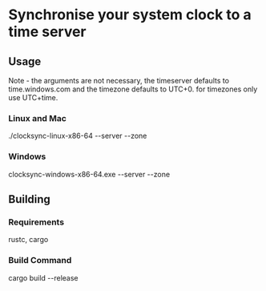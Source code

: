 # Synchronise your system clock to a time server

## Usage
Note - the arguments are not necessary, the timeserver defaults to time.windows.com and the timezone defaults to UTC+0. for timezones only use UTC+time.

### Linux and Mac
./clocksync-linux-x86-64 --server <timeserver> --zone <timezone>

### Windows
clocksync-windows-x86-64.exe --server <timeserver> --zone <timezone>

## Building
### Requirements
rustc, cargo
### Build Command
cargo build --release